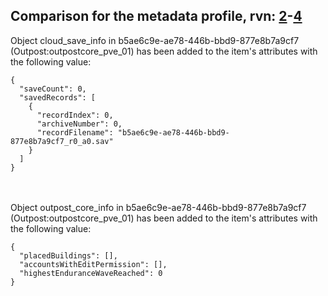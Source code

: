 ## Comparison for the metadata profile, rvn: [2](https://github.com/PRO100KatYT/FortniteProfileRevisions/tree/main/profiles/metadata/2%20metadata.json)-[4](https://github.com/PRO100KatYT/FortniteProfileRevisions/tree/main/profiles/metadata/4%20metadata.json)

Object cloud_save_info in b5ae6c9e-ae78-446b-bbd9-877e8b7a9cf7 (Outpost:outpostcore_pve_01) has been added to the item's attributes with the following value:

```
{
  "saveCount": 0,
  "savedRecords": [
    {
      "recordIndex": 0,
      "archiveNumber": 0,
      "recordFilename": "b5ae6c9e-ae78-446b-bbd9-877e8b7a9cf7_r0_a0.sav"
    }
  ]
}
```

<br><br>
Object outpost_core_info in b5ae6c9e-ae78-446b-bbd9-877e8b7a9cf7 (Outpost:outpostcore_pve_01) has been added to the item's attributes with the following value:

```
{
  "placedBuildings": [],
  "accountsWithEditPermission": [],
  "highestEnduranceWaveReached": 0
}
```

<br><br>
